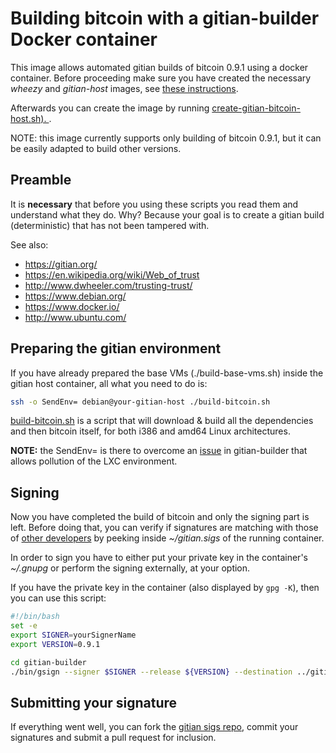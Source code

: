 Building bitcoin with a gitian-builder Docker container
=======================================================

This image allows automated gitian builds of bitcoin 0.9.1 using a docker container.
Before proceeding make sure you have created the necessary *wheezy* and *gitian-host* images, see [these instructions](../gitian-host/README.md).

Afterwards you can create the image by running [create-gitian-bitcoin-host.sh).
](../scripts/create-gitian-bitcoin-host.sh).

NOTE: this image currently supports only building of bitcoin 0.9.1, but it can be easily adapted to build other versions.

Preamble
--------

It is **necessary** that before you using these scripts you read them and understand what they do.
Why? Because your goal is to create a gitian build (deterministic) that has not been tampered with.

See also:
- https://gitian.org/
- https://en.wikipedia.org/wiki/Web_of_trust
- http://www.dwheeler.com/trusting-trust/
- https://www.debian.org/
- https://www.docker.io/
- http://www.ubuntu.com/

Preparing the gitian environment
--------------------------------

If you have already prepared the base VMs (./build-base-vms.sh) inside the gitian host container, all what you need to do is:

```sh
ssh -o SendEnv= debian@your-gitian-host ./build-bitcoin.sh
```

[build-bitcoin.sh](build-bitcoin.sh) is a script that will download & build all the dependencies and then bitcoin itself, for both i386 and amd64 Linux architectures.

**NOTE:** the SendEnv= is there to overcome an [issue](https://github.com/devrandom/gitian-builder/issues/56) in gitian-builder that allows pollution of the LXC environment.

Signing
-------

Now you have completed the build of bitcoin and only the signing part is left.
Before doing that, you can verify if signatures are matching with those of [other developers](https://github.com/bitcoin/gitian.sigs) by peeking inside *~/gitian.sigs* of the running container.

In order to sign you have to either put your private key in the container's *~/.gnupg* or perform the signing externally, at your option.

If you have the private key in the container (also displayed by `gpg -K`), then you can use this script:
```bash
#!/bin/bash
set -e
export SIGNER=yourSignerName
export VERSION=0.9.1

cd gitian-builder
./bin/gsign --signer $SIGNER --release ${VERSION} --destination ../gitian.sigs/ ../bitcoin/contrib/gitian-descriptors/gitian-linux.yml
```

Submitting your signature
-------------------------

If everything went well, you can fork the [gitian sigs repo](https://github.com/bitcoin/gitian.sigs), commit your signatures and submit a pull request for inclusion.
